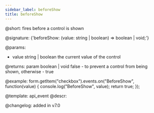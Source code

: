 ```yaml
---
sidebar_label: beforeShow
title: beforeShow
---          
```


@short: fires before a control is shown
 
@signature: {'beforeShow: (value: string | boolean) => boolean | void;'}

@params:
- value     string | boolean     the current value of the control

@returns:
param   boolean | void     false - to prevent a control from being shown, otherwise - true


@example:
form.getItem("checkbox").events.on("BeforeShow", function(value) {
    console.log("BeforeShow", value);
    return true;
});


@template: api_event
@descr:

@changelog: added in v7.0
